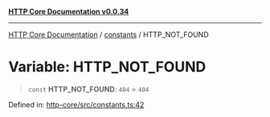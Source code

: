[**HTTP Core Documentation v0.0.34**](../../README.md)

***

[HTTP Core Documentation](../../modules.md) / [constants](../README.md) / HTTP\_NOT\_FOUND

# Variable: HTTP\_NOT\_FOUND

> `const` **HTTP\_NOT\_FOUND**: `404` = `404`

Defined in: [http-core/src/constants.ts:42](https://github.com/stonemjs/http-core/blob/fb38b6d1cb0bd2bb4e252ff611571ec3c006aa1e/src/constants.ts#L42)
